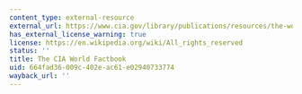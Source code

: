 ```yaml
---
content_type: external-resource
external_url: https://www.cia.gov/library/publications/resources/the-world-factbook/
has_external_license_warning: true
license: https://en.wikipedia.org/wiki/All_rights_reserved
status: ''
title: The CIA World Factbook
uid: 664fad36-009c-402e-ac61-e02940733774
wayback_url: ''
---
```

